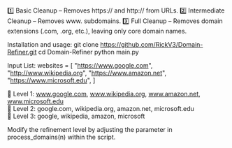 1️⃣ Basic Cleanup – Removes https:// and http:// from URLs.
2️⃣ Intermediate Cleanup – Removes www. subdomains.
3️⃣ Full Cleanup – Removes domain extensions (.com, .org, etc.), leaving only core domain names.

Installation and usage:
git clone https://github.com/RickV3/Domain-Refiner.git
cd Domain-Refiner
python main.py

Input List:
websites = [
    "https://www.google.com",
    "http://www.wikipedia.org",
    "https://www.amazon.net",
    "https://www.microsoft.edu",
]

🔹 Level 1: www.google.com, www.wikipedia.org, www.amazon.net, www.microsoft.edu  
🔹 Level 2: google.com, wikipedia.org, amazon.net, microsoft.edu  
🔹 Level 3: google, wikipedia, amazon, microsoft  

Modify the refinement level by adjusting the parameter in process_domains(n) within the script.

